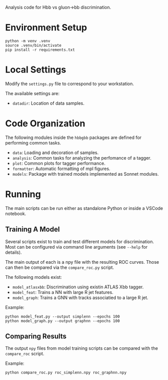 Analysis code for Hbb vs gluon->bb discrimination.

# Environment Setup
```
python -m venv .venv
source .venv/bin/activate
pip install -r requirements.txt
```

# Local Settings
Modify the `settings.py` file to correspond to your workstation.

The available settings are:
- `datadir`: Location of data samples.

# Code Organization
The following modules inside the `hbbgbb` packages are defined for performing common tasks.
- `data`: Loading and decoration of samples.
- `analysis`: Common tasks for analyzing the perfomance of a tagger.
- `plot`: Common plots for tagger performance.
- `formatter`: Automatic formatting of mpl figures.
- `models`: Package with trained models implemented as Sonnet modules.

# Running
The main scripts can be run either as standalone Python or inside a VSCode notebook.

## Training A Model
Several scripts exist to train and test different models for discrimination. Most can be configured via command line arguments (see `--help` for details).

The main output of each is a npy file with the resulting ROC curves. Those can then be compared via the `compare_roc.py` script.

The following models exist:
- `model_atlasxbb`: Discrimination using existin ATLAS Xbb tagger.
- `model_feat`: Trains a NN with large R jet features.
- `model_graph`: Trains a GNN with tracks associatied to a large R jet.

Example:
```shell
python model_feat.py --output simplenn --epochs 100
python model_graph.py --output graphnn --epochs 100
```

## Comparing Results
The output `npy` files from model training scripts can be compared with the `compare_roc` script.

Example:
```shell
python compare_roc.py roc_simplenn.npy roc_graphnn.npy
```